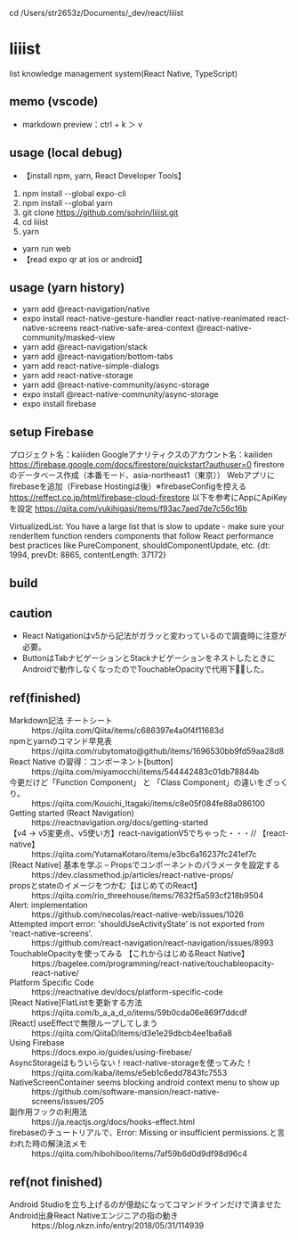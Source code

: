 cd /Users/str2653z/Documents/_dev/react/liiist

# liiist
list knowledge management system(React Native, TypeScript)

## memo (vscode)
* markdown preview：ctrl + k ＞ v

## usage (local debug)
* 【install npm, yarn, React Developer Tools】
1. npm install --global expo-cli
2. npm install --global yarn
3. git clone https://github.com/sohrin/liiist.git
4. cd liiist
5. yarn
* yarn run web
* 【read expo qr at ios or android】 

## usage (yarn history)
* yarn add @react-navigation/native
* expo install react-native-gesture-handler react-native-reanimated react-native-screens react-native-safe-area-context @react-native-community/masked-view
* yarn add @react-navigation/stack
* yarn add @react-navigation/bottom-tabs
* yarn add react-native-simple-dialogs
* yarn add react-native-storage
* yarn add @react-native-community/async-storage
* expo install @react-native-community/async-storage
* expo install firebase



## setup Firebase
プロジェクト名：kaiiiden
Googleアナリティクスのアカウント名：kaiiiden
https://firebase.google.com/docs/firestore/quickstart?authuser=0
firestoreのデータベース作成（本番モード、asia-northeast1（東京））
Webアプリにfirebaseを追加（Firebase Hostingは後）※firebaseConfigを控える
https://reffect.co.jp/html/firebase-cloud-firestore
以下を参考にAppにApiKeyを設定
https://qiita.com/yukihigasi/items/f93ac7aed7de7c56c16b






VirtualizedList: You have a large list that is slow to update - make sure your renderItem function renders components that follow React performance best practices like PureComponent, shouldComponentUpdate, etc. {dt: 1994, prevDt: 8865, contentLength: 37172}





## build

## caution
* React Natigationはv5から記法がガラッと変わっているので調査時に注意が必要。
* ButtonはTabナビゲーションとStackナビゲーションをネストしたときにAndroidで動作しなくなったのでTouchableOpacityで代用下した。

## ref(finished)
<dl>
<dt>Markdown記法 チートシート</dt>
<dd>https://qiita.com/Qiita/items/c686397e4a0f4f11683d</dd>
<dt>npmとyarnのコマンド早見表</dt>
<dd>https://qiita.com/rubytomato@github/items/1696530bb9fd59aa28d8</dd>
<dt>React Native の習得：コンポーネント[button]</dt>
<dd>https://qiita.com/miyamocchi/items/544442483c01db78844b</dd>
<dt>今更だけど「Function Component」 と 「Class Component」の違いをざっくり。</dt>
<dd>https://qiita.com/Kouichi_Itagaki/items/c8e05f084fe88a086100</dd>
<dt>Getting started (React Navigation)</dt>
<dd>https://reactnavigation.org/docs/getting-started</dd>
<dt>【v4 -> v5変更点、v5使い方】react-navigationV5でちゃった・・・// 【react-native】</dt>
<dd>https://qiita.com/YutamaKotaro/items/e3bc6a16237fc241ef7c</dd>
<dt>[React Native] 基本を学ぶ – Propsでコンポーネントのパラメータを設定する</dt>
<dd>https://dev.classmethod.jp/articles/react-native-props/</dd>
<dt>propsとstateのイメージをつかむ【はじめてのReact】</dt>
<dd>https://qiita.com/rio_threehouse/items/7632f5a593cf218b9504</dd>
<dt>Alert: implementation</dt>
<dd>https://github.com/necolas/react-native-web/issues/1026</dd>
<dt>Attempted import error: 'shouldUseActivityState' is not exported from 'react-native-screens'. </dt>
<dd>https://github.com/react-navigation/react-navigation/issues/8993</dd>
<dt>TouchableOpacityを使ってみる 【これからはじめるReact Native】</dt>
<dd>https://bagelee.com/programming/react-native/touchableopacity-react-native/</dd>
<dt>Platform Specific Code</dt>
<dd>https://reactnative.dev/docs/platform-specific-code</dd>
<dt>[React Native]FlatListを更新する方法</dt>
<dd>https://qiita.com/b_a_a_d_o/items/59b0cda06e869f7ddcdf</dd>
<dt>[React] useEffectで無限ループしてしまう</dt>
<dd>https://qiita.com/QiitaD/items/d3e1e29dbcb4ee1ba6a8</dd>
<dt>Using Firebase</dt>
<dd>https://docs.expo.io/guides/using-firebase/</dd>
<dt>AsyncStorageはもういらない！react-native-storageを使ってみた！</dt>
<dd>https://qiita.com/kaba/items/e5eb1c6edd7843fc7553</dd>
<dt>NativeScreenContainer seems blocking android context menu to show up</dt>
<dd>https://github.com/software-mansion/react-native-screens/issues/205</dd>
<dt>副作用フックの利用法</dt>
<dd>https://ja.reactjs.org/docs/hooks-effect.html</dd>
<dt>firebaseのチュートリアルで、Error: Missing or insufficient permissions.と言われた時の解決法メモ</dt>
<dd>https://qiita.com/hibohiboo/items/7af59b6d0d9df98d96c4</dd>
<dt></dt>
<dd></dd>
<dt></dt>
<dd></dd>
</dl>

## ref(not finished)
<dl>
<dt>Android Studioを立ち上げるのが億劫になってコマンドラインだけで済ませたAndroid出身React Nativeエンジニアの指の動き</dt>
<dd>https://blog.nkzn.info/entry/2018/05/31/114939</dd>
<dt></dt>
<dd></dd>
<dt></dt>
<dd></dd>
<dt></dt>
<dd></dd>
<dt></dt>
<dd></dd>
<dt></dt>
<dd></dd>
<dt></dt>
<dd></dd>
<dt></dt>
<dd></dd>
</dl>